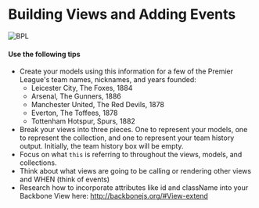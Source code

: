 # Building Views and Adding Events
![BPL](https://gitlab.com/coding-dojo/Pearson-ES6-React-Angular2-Backbone/raw/master/Backbone/exercises/7_2_Manage_Trigger_Events/Manage_Trigger_Events_Assignment.png)

#### Use the following tips
- Create your models using this information for a few of the Premier League's team names, nicknames, and years founded:
  - Leicester City, The Foxes, 1884
  - Arsenal, The Gunners, 1886
  - Manchester United, The Red Devils, 1878
  - Everton, The Toffees, 1878
  - Tottenham Hotspur, Spurs, 1882
- Break your views into three pieces. One to represent your models, one to represent the collection, and one to represent your team history output. Initially, the team history box will be empty.
- Focus on what `this` is referring to throughout the views, models, and collections.
- Think about what views are going to be calling or rendering other views and WHEN (think of events)
- Research how to incorporate attributes like id and className into your Backbone View here: http://backbonejs.org/#View-extend
